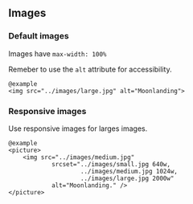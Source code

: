 ## Images

### Default images
Images have `max-width: 100%`

Remeber to use the `alt` attribute for accessibility.

	@example
	<img src="../images/large.jpg" alt="Moonlanding">

### Responsive images
Use responsive images for larges images.

	@example
	<picture>
		<img src="../images/medium.jpg"
				srcset="../images/small.jpg 640w,
						../images/medium.jpg 1024w,
						../images/large.jpg 2000w"
				alt="Moonlanding." />
	</picture>
